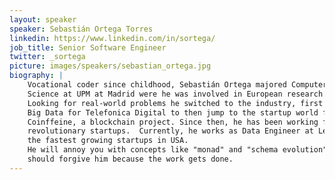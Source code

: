 ```yaml
---
layout: speaker
speaker: Sebastián Ortega Torres
linkedin: https://www.linkedin.com/in/sortega/
job_title: Senior Software Engineer
twitter: _sortega
picture: images/speakers/sebastian_ortega.jpg
biography: |
    Vocational coder since childhood, Sebastián Ortega majored Computer
    Science at UPM at Madrid were he was involved in European research projects.
    Looking for real-world problems he switched to the industry, first to crunch
    Big Data for Telefonica Digital to then jump to the startup world founding
    Coinffeine, a blockchain project. Since then, he has been working for
    revolutionary startups.  Currently, he works as Data Engineer at Letgo, one of
    the fastest growing startups in USA.
    He will annoy you with concepts like "monad" and "schema evolution" but you
    should forgive him because the work gets done.
---
```

